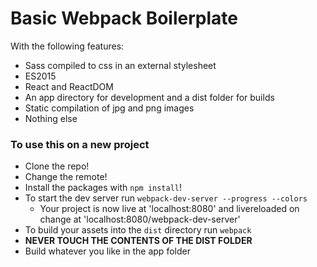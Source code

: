 # Basic Webpack Boilerplate

With the following features:

* Sass compiled to css in an external stylesheet
* ES2015
* React and ReactDOM
* An app directory for development and a dist folder for builds
* Static compilation of jpg and png images
* Nothing else

### To use this on a new project
* Clone the repo!
* Change the remote!
* Install the packages with `npm install`!
* To start the dev server run `webpack-dev-server --progress --colors`
  * Your project is now live at 'localhost:8080' and livereloaded on change at 'localhost:8080/webpack-dev-server'
* To build your assets into the `dist` directory run `webpack`
* **NEVER TOUCH THE CONTENTS OF THE DIST FOLDER**
* Build whatever you like in the app folder
